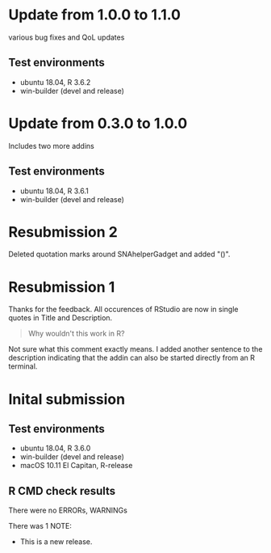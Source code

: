 # Update from 1.0.0 to 1.1.0

various bug fixes and QoL updates

## Test environments

* ubuntu 18.04, R 3.6.2
* win-builder (devel and release)

# Update from 0.3.0 to 1.0.0

Includes two more addins

## Test environments

* ubuntu 18.04, R 3.6.1
* win-builder (devel and release)

# Resubmission 2

Deleted quotation marks around SNAhelperGadget and added "()".

# Resubmission 1

Thanks for the feedback.
All occurences of RStudio are now in single quotes in Title and Description.

>Why wouldn't this work in R?

Not sure what this comment exactly means. I added another sentence to the 
description indicating that the addin can also be started directly from an R terminal.

# Inital submission

## Test environments

* ubuntu 18.04, R 3.6.0
* win-builder (devel and release)
* macOS 10.11 El Capitan, R-release

## R CMD check results

There were no ERRORs, WARNINGs

There was 1 NOTE:

* This is a new release.
